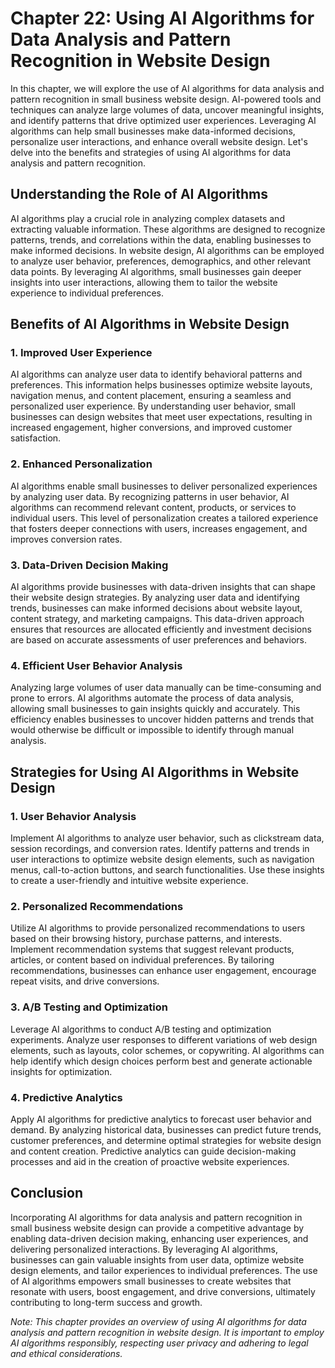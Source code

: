 Chapter 22: Using AI Algorithms for Data Analysis and Pattern Recognition in Website Design
===========================================================================================

In this chapter, we will explore the use of AI algorithms for data analysis and pattern recognition in small business website design. AI-powered tools and techniques can analyze large volumes of data, uncover meaningful insights, and identify patterns that drive optimized user experiences. Leveraging AI algorithms can help small businesses make data-informed decisions, personalize user interactions, and enhance overall website design. Let's delve into the benefits and strategies of using AI algorithms for data analysis and pattern recognition.

**Understanding the Role of AI Algorithms**
-------------------------------------------

AI algorithms play a crucial role in analyzing complex datasets and extracting valuable information. These algorithms are designed to recognize patterns, trends, and correlations within the data, enabling businesses to make informed decisions. In website design, AI algorithms can be employed to analyze user behavior, preferences, demographics, and other relevant data points. By leveraging AI algorithms, small businesses gain deeper insights into user interactions, allowing them to tailor the website experience to individual preferences.

**Benefits of AI Algorithms in Website Design**
-----------------------------------------------

### 1. **Improved User Experience**

AI algorithms can analyze user data to identify behavioral patterns and preferences. This information helps businesses optimize website layouts, navigation menus, and content placement, ensuring a seamless and personalized user experience. By understanding user behavior, small businesses can design websites that meet user expectations, resulting in increased engagement, higher conversions, and improved customer satisfaction.

### 2. **Enhanced Personalization**

AI algorithms enable small businesses to deliver personalized experiences by analyzing user data. By recognizing patterns in user behavior, AI algorithms can recommend relevant content, products, or services to individual users. This level of personalization creates a tailored experience that fosters deeper connections with users, increases engagement, and improves conversion rates.

### 3. **Data-Driven Decision Making**

AI algorithms provide businesses with data-driven insights that can shape their website design strategies. By analyzing user data and identifying trends, businesses can make informed decisions about website layout, content strategy, and marketing campaigns. This data-driven approach ensures that resources are allocated efficiently and investment decisions are based on accurate assessments of user preferences and behaviors.

### 4. **Efficient User Behavior Analysis**

Analyzing large volumes of user data manually can be time-consuming and prone to errors. AI algorithms automate the process of data analysis, allowing small businesses to gain insights quickly and accurately. This efficiency enables businesses to uncover hidden patterns and trends that would otherwise be difficult or impossible to identify through manual analysis.

**Strategies for Using AI Algorithms in Website Design**
--------------------------------------------------------

### 1. **User Behavior Analysis**

Implement AI algorithms to analyze user behavior, such as clickstream data, session recordings, and conversion rates. Identify patterns and trends in user interactions to optimize website design elements, such as navigation menus, call-to-action buttons, and search functionalities. Use these insights to create a user-friendly and intuitive website experience.

### 2. **Personalized Recommendations**

Utilize AI algorithms to provide personalized recommendations to users based on their browsing history, purchase patterns, and interests. Implement recommendation systems that suggest relevant products, articles, or content based on individual preferences. By tailoring recommendations, businesses can enhance user engagement, encourage repeat visits, and drive conversions.

### 3. **A/B Testing and Optimization**

Leverage AI algorithms to conduct A/B testing and optimization experiments. Analyze user responses to different variations of web design elements, such as layouts, color schemes, or copywriting. AI algorithms can help identify which design choices perform best and generate actionable insights for optimization.

### 4. **Predictive Analytics**

Apply AI algorithms for predictive analytics to forecast user behavior and demand. By analyzing historical data, businesses can predict future trends, customer preferences, and determine optimal strategies for website design and content creation. Predictive analytics can guide decision-making processes and aid in the creation of proactive website experiences.

**Conclusion**
--------------

Incorporating AI algorithms for data analysis and pattern recognition in small business website design can provide a competitive advantage by enabling data-driven decision making, enhancing user experiences, and delivering personalized interactions. By leveraging AI algorithms, businesses can gain valuable insights from user data, optimize website design elements, and tailor experiences to individual preferences. The use of AI algorithms empowers small businesses to create websites that resonate with users, boost engagement, and drive conversions, ultimately contributing to long-term success and growth.

*Note: This chapter provides an overview of using AI algorithms for data analysis and pattern recognition in website design. It is important to employ AI algorithms responsibly, respecting user privacy and adhering to legal and ethical considerations.*
